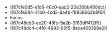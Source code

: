 - ((67cfe0d5-e1c6-40c0-aac2-20e36bb460dc))
- ((67cfe084-41b0-4cd3-9a46-f8858662b8f6))
- Focus
- ((67c48cb3-ee20-48fe-9a2b-3f63dff412ff))
- ((67c48dc4-c4f6-4983-96f9-8eca408399e2))
